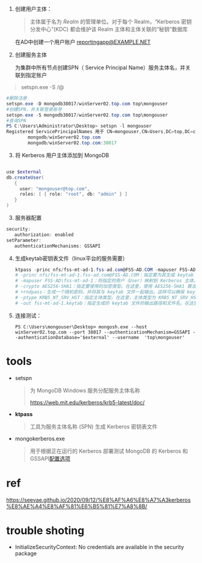 



1. 创建用户主体：

   > 主体属于名为 *Realm* 的管理单位。对于每个 Realm，“Kerberos 密钥分发中心”(KDC) 都会维护该 Realm 主体和主体关联的“秘钥”数据库

   在AD中创建一个用户账户 reportingapp@EXAMPLE.NET

2. 创建服务主体

   为集群中所有节点创建SPN（ Service Principal Name）服务主体名，并关联到指定账户

>   setspn.exe -S <service>/<fully qualified domain name>@<KERBEROS REALM>

   ```powershell
   #删除注册
   setspn.exe -D mongodb38017/winServer02.top.com top\mongouser
   #创建SPN，并关联登录账号
   setspn.exe -S mongodb38017/winServer02.top.com top\mongouser
   #查询SPN
   PS C:\Users\Administrator\Desktop> setspn -l mongouser
   Registered ServicePrincipalNames 用于 CN=mongouser,CN=Users,DC=top,DC=com:
           mongodb/winServer02.top.com
           mongodb/winServer02.top.com:38017
   ```

3. 将 Kerberos 用户主体添加到 MongoDB

```powershell

use $external
db.createUser(
   {
     user: "mongouser@top.com",
     roles: [ { role: "root", db: "admin" } ]
   }
)
```

3. 服务器配置

```powershell
security:
   authorization: enabled
setParameter:
   authenticationMechanisms: GSSAPI
```
4. 生成keytab密钥表文件（linux平台的服务需要）

   ```powershell
   ktpass -princ nfs/fss-mt-ad-1.fss-ad.com@FSS-AD.COM -mapuser FSS-AD\fss-mt-ad-1 -crypto AES256-SHA1 +rndpass -ptype KRB5_NT_SRV_HST  -out fss-mt-ad-1.keytab
   # -princ nfs/fss-mt-ad-1.fss-ad.com@FSS-AD.COM：指定要为其生成 keytab 文件的主体名称（Principal Name）。在这个示例中，主体名称是 nfs/fss-mt-ad-1.fss-ad.com@FSS-AD.COM
   # -mapuser FSS-AD\fss-mt-ad-1：将指定的用户（User）映射到 Kerberos 主体。在这里，用户 FSS-AD\fss-mt-ad-1 被映射到主体 nfs/fss-mt-ad-1.fss-ad.com@FSS-AD.COM
   # -crypto AES256-SHA1：指定要使用的加密类型。在这里，使用 AES256-SHA1 算法进行加密
   # +rndpass：生成一个随机密码，并将其与 keytab 文件一起输出。这样可以确保 keytab 文件中包含一个安全的随机密码
   # -ptype KRB5_NT_SRV_HST：指定主体类型。在这里，主体类型为 KRB5_NT_SRV_HST（Kerberos 服务主体）
   # -out fss-mt-ad-1.keytab：指定生成的 keytab 文件的输出路径和文件名。在这里，生成的 keytab 文件将保存为 fss-mt-ad-1.keytab
   ```

5. 连接测试：

   ```
   PS C:\Users\mongouser\Desktop> mongosh.exe --host  winServer02.top.com --port 38017 --authenticationMechanism=GSSAPI --authenticationDatabase='$external' --username  'top\mongouser'
   ```

   

# tools 

- setspn 

  > 为 MongoDB Windows 服务分配服务主体名称
  >
  > https://web.mit.edu/kerberos/krb5-latest/doc/

- **ktpass** 

  > 工具为服务主体名称 (SPN) 生成 Kerberos 密钥表文件

- mongokerberos.exe 

  > 用于根据正在运行的 Kerberos 部署测试 MongoDB 的 Kerberos 和 GSSAPI[配置选项](https://www.mongodb.com/zh-cn/docs/manual/reference/configuration-options/#std-label-security.sasl.options)

# ref

https://seevae.github.io/2020/09/12/%E8%AF%A6%E8%A7%A3kerberos%E8%AE%A4%E8%AF%81%E6%B5%81%E7%A8%8B/


# trouble shoting
- InitializeSecurityContext: No credentials are available in the security package
